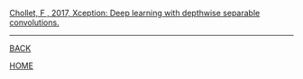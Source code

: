[Chollet, F , 2017, Xception: Deep learning with depthwise separable convolutions.](chollet_2017/summary.md)

---
[BACK](../index.md)

[HOME]( ../../index.md)